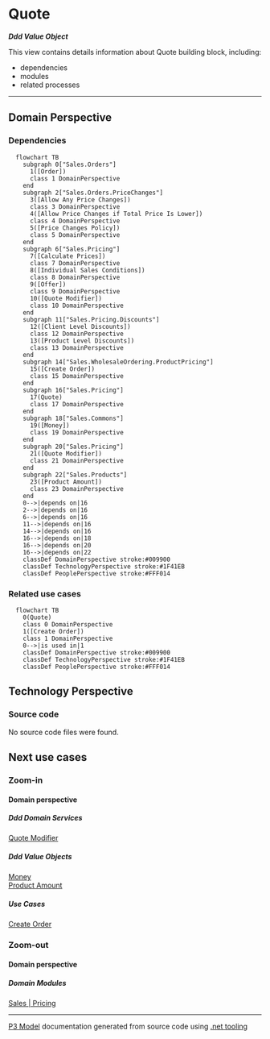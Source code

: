 ﻿
# Quote

***Ddd Value Object***  

This view contains details information about Quote building block, including:
- dependencies
- modules
- related processes  

---



## Domain Perspective


### Dependencies

```mermaid
  flowchart TB
    subgraph 0["Sales.Orders"]
      1([Order])
      class 1 DomainPerspective
    end
    subgraph 2["Sales.Orders.PriceChanges"]
      3([Allow Any Price Changes])
      class 3 DomainPerspective
      4([Allow Price Changes if Total Price Is Lower])
      class 4 DomainPerspective
      5([Price Changes Policy])
      class 5 DomainPerspective
    end
    subgraph 6["Sales.Pricing"]
      7([Calculate Prices])
      class 7 DomainPerspective
      8([Individual Sales Conditions])
      class 8 DomainPerspective
      9([Offer])
      class 9 DomainPerspective
      10([Quote Modifier])
      class 10 DomainPerspective
    end
    subgraph 11["Sales.Pricing.Discounts"]
      12([Client Level Discounts])
      class 12 DomainPerspective
      13([Product Level Discounts])
      class 13 DomainPerspective
    end
    subgraph 14["Sales.WholesaleOrdering.ProductPricing"]
      15([Create Order])
      class 15 DomainPerspective
    end
    subgraph 16["Sales.Pricing"]
      17(Quote)
      class 17 DomainPerspective
    end
    subgraph 18["Sales.Commons"]
      19([Money])
      class 19 DomainPerspective
    end
    subgraph 20["Sales.Pricing"]
      21([Quote Modifier])
      class 21 DomainPerspective
    end
    subgraph 22["Sales.Products"]
      23([Product Amount])
      class 23 DomainPerspective
    end
    0-->|depends on|16
    2-->|depends on|16
    6-->|depends on|16
    11-->|depends on|16
    14-->|depends on|16
    16-->|depends on|18
    16-->|depends on|20
    16-->|depends on|22
    classDef DomainPerspective stroke:#009900
    classDef TechnologyPerspective stroke:#1F41EB
    classDef PeoplePerspective stroke:#FFF014
```

### Related use cases

```mermaid
  flowchart TB
    0(Quote)
    class 0 DomainPerspective
    1([Create Order])
    class 1 DomainPerspective
    0-->|is used in|1
    classDef DomainPerspective stroke:#009900
    classDef TechnologyPerspective stroke:#1F41EB
    classDef PeoplePerspective stroke:#FFF014
```

## Technology Perspective


### Source code

No source code files were found.  

## Next use cases


### Zoom-in


#### Domain perspective


##### Ddd Domain Services

[Quote Modifier](QuoteModifier.md)  

##### Ddd Value Objects

[Money](../Commons/Money.md)  
[Product Amount](../Products/ProductAmount.md)  

##### Use Cases

[Create Order](../WholesaleOrdering/ProductPricing/CreateOrder.md)  

### Zoom-out


#### Domain perspective


##### Domain Modules

[Sales | Pricing](Pricing-module.md)  

---

[P3 Model](https://github.com/P3-model/P3-model) documentation generated from source code using [.net tooling](https://github.com/P3-model/P3-model-dotnet)